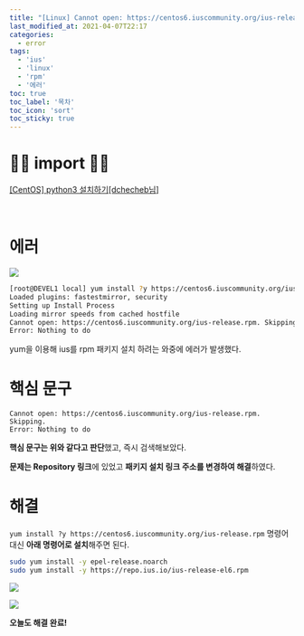 ```yaml
---
title: "[Linux] Cannot open: https://centos6.iuscommunity.org/ius-release.rpm. Skipping 에러 해결"
last_modified_at: 2021-04-07T22:17
categories: 
  - error
tags: 
  - 'ius' 
  - 'linux' 
  - 'rpm' 
  - '에러'
toc: true
toc_label: '목차'
toc_icon: 'sort'
toc_sticky: true
---
```


# 🙆‍♂️ import 🙇‍♂️


[[CentOS] python3 설치하기[dchecheb님]](https://velog.io/@dchecheb/centos7%EC%97%90-python3-%EC%84%A4%EC%B9%98%ED%95%98%EA%B8%B0)

[]()

[]()

[]()

[]()

[]()

<br>


# 에러

![](https://images.velog.io/images/gillog/post/e0cfc59b-e94d-467b-9672-5e737d391c54/image.png)

```bash
[root@DEVEL1 local] yum install ?y https://centos6.iuscommunity.org/ius-release.rpm
Loaded plugins: fastestmirror, security
Setting up Install Process
Loading mirror speeds from cached hostfile
Cannot open: https://centos6.iuscommunity.org/ius-release.rpm. Skipping.
Error: Nothing to do
```

yum을 이용해 ius를 rpm 패키지 설치 하려는 와중에 에러가 발생했다.


# 핵심 문구

```
Cannot open: https://centos6.iuscommunity.org/ius-release.rpm. Skipping.
Error: Nothing to do
```

**핵심 문구는 위와 같다고 판단**했고, 즉시 검색해보았다.

**문제는 Repository 링크**에 있었고 **패키지 설치 링크 주소를 변경하여 해결**하였다.




# 해결

`yum install ?y https://centos6.iuscommunity.org/ius-release.rpm` 명령어 대신 **아래 명령어로 설치**해주면 된다.

```bash
sudo yum install -y epel-release.noarch
sudo yum install -y https://repo.ius.io/ius-release-el6.rpm
```



![](https://images.velog.io/images/gillog/post/8101d192-bc48-4da9-9953-91fae7503e9f/image.png)


![](https://images.velog.io/images/gillog/post/dc1fd6eb-1a4e-4927-8a45-d1863cdd8bb6/image.png)

**오늘도 해결 완료!**
